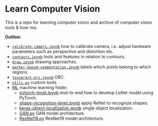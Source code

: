 # Learn Computer Vision

This is a repo for learning computer vision and archive of computer vision tools & how-tos.


**Outline:**

- [`calibrate-camers.ipynb`](calibrate-camera.ipynb) how to calibrate camera, i.e. adjust hardware parameters such as perspective and distortion etc.
- [`contours.ipynb`](contours.ipynb) tools and features in relation to contours.
- [`draw.ipynb`](draw.ipynb) drawing approaches.
- [`marker-based-segmentation.ipynb`](marker-based-segmentation.ipynb) labels which pixels belong to which regions.
- [`tesseract-orc.ipynb`](tesseract-orc.ipynb) ORC.
- [`utils.py`](utils.py) custom tools.
- [ML](ML) machine learning folder.
    - [pytorch-lenet.ipynb](pytorch-lenet.ipynb) end-to-end how to develop LeNet model using PyTorch.
    - [shape-recognition-lenet.ipynb](ML/shape-recognition-lenet.ipynb) apply ReNet to recognize shapes.
    - [keras-object-localization.ipynb](ML/keras-object-localization.ipynb) single object localization.
    - [GAN.py](ML/GAN.py) GAN model architecture.
    - [ResNet18.py](ML/ResNet18.py) ResNet18 model architecture.

